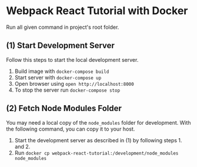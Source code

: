 # Webpack React Tutorial with Docker

Run all given command in project's root folder.

## (1) Start Development Server

Follow this steps to start the local development server.

1. Build image with `docker-compose build`
2. Start server with `docker-compose up`
3. Open browser using `open http://localhost:8000`
4. To stop the server run `docker-compose stop`
## (2) Fetch Node Modules Folder

You may need a local copy of the `node_modules` folder for development. With the following command, 
you can copy it to your host.

1. Start the development server as described in (1) by following steps 1. and 2.
2. Run `docker cp webpack-react-tutorial:/development/node_modules node_modules`
